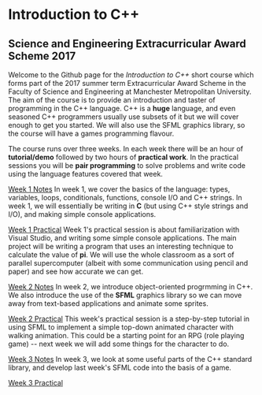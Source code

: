 # Introduction to C++

## Science and Engineering Extracurricular Award Scheme 2017

Welcome to the Github page for the *Introduction to C++* short course which
forms part of the 2017 summer term Extracurricular Award Scheme in the Faculty of Science
and Engineering at Manchester Metropolitan University. The aim of the course is
to provide an introduction and taster of programming in the C++ language.
C++ is a __huge__ language, and even seasoned C++ programmers usually use subsets of it
but we will cover enough to get you started. We will also use the SFML graphics library, so
the course will have a games programming flavour.

The course runs over three weeks. In each week there will be an hour of __tutorial/demo__
followed by two hours of __practical work__. In the practical sessions you will be __pair programming__
to solve problems and write code using the language features covered that week. 

[Week 1 Notes](week1notes.md) In week 1, we cover the basics of the language: types, variables, loops, conditionals, functions, console I/O and C++ strings. In week 1, we will essentially be writing in __C__ (but using C++ style strings and I/O), and making simple console applications. 

[Week 1 Practical](week1practical.md) Week 1's practical session is about familiarization with Visual Studio, and writing some simple console
applications. The main project will be writing a program that uses an interesting technique to calculate the value of __pi__. We will use the whole
classroom as a sort of parallel supercomputer (albeit with some communication using pencil and paper) and see how accurate we can get.

[Week 2 Notes](week2notes.md) In week 2, we introduce object-oriented progrmming in C++. We also introduce the use of the __SFML__ graphics library so we can move away from text-based applications and animate some sprites.

[Week 2 Practical](week2practical.md) This week's practical session is a step-by-step tutorial in using SFML to implement a simple top-down animated character with walking animation. This could be a starting point for an RPG (role playing game) -- next week we will add some things for the character to do.

[Week 3 Notes](week3notes.md) In week 3, we look at some useful parts of the C++ standard library, and develop last week's SFML code into the basis of a game.

[Week 3 Practical](week3practical.md) 	  

